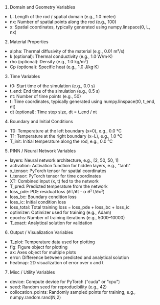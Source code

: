 1. Domain and Geometry Variables
- L: Length of the rod / spatial domain (e.g., 1.0 meter)
- nx: Number of spatial points along the rod (e.g., 100)
- x: Spatial coordinates, typically generated using numpy.linspace(0, L, nx)

2. Material Properties
- alpha: Thermal diffusivity of the material (e.g., 0.01 m²/s)
- k (optional): Thermal conductivity (e.g., 1.0 W/m·K)
- rho (optional): Density (e.g., 1.0 kg/m³)
- Cp (optional): Specific heat (e.g., 1.0 J/kg·K)

3. Time Variables
- t0: Start time of the simulation (e.g., 0.0 s)
- t_end: End time of the simulation (e.g., 0.5 s)
- nt: Number of time points (e.g., 50)
- t: Time coordinates, typically generated using numpy.linspace(t0, t_end, nt)
- dt (optional): Time step size, dt = t_end / nt

4. Boundary and Initial Conditions
- T0: Temperature at the left boundary (x=0), e.g., 0.0 °C
- T1: Temperature at the right boundary (x=L), e.g., 1.0 °C
- T_init: Initial temperature along the rod, e.g., 0.0 °C

5. PINN / Neural Network Variables
- layers: Neural network architecture, e.g., [2, 50, 50, 1]
- activation: Activation function for hidden layers, e.g., "tanh"
- x_tensor: PyTorch tensor for spatial coordinates
- t_tensor: PyTorch tensor for time coordinates
- XT: Combined input (x, t) fed to the network
- T_pred: Predicted temperature from the network
- loss_pde: PDE residual loss (∂T/∂t - α ∂²T/∂x²)
- loss_bc: Boundary condition loss
- loss_ic: Initial condition loss
- loss_total: Total training loss = loss_pde + loss_bc + loss_ic
- optimizer: Optimizer used for training (e.g., Adam)
- epochs: Number of training iterations (e.g., 5000–10000)
- T_exact: Analytical solution for validation

6. Output / Visualization Variables
- T_plot: Temperature data used for plotting
- fig: Figure object for plotting
- ax: Axes object for multiple plots
- error: Difference between predicted and analytical solution
- heatmap: 2D visualization of error over x and t

7. Misc / Utility Variables
- device: Compute device for PyTorch ("cuda" or "cpu")
- seed: Random seed for reproducibility (e.g., 42)
- collocation_points: Randomly sampled points for training, e.g., numpy.random.rand(N,2)
